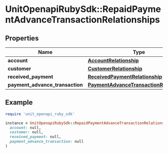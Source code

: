 # UnitOpenapiRubySdk::RepaidPaymentAdvanceTransactionRelationships

## Properties

| Name | Type | Description | Notes |
| ---- | ---- | ----------- | ----- |
| **account** | [**AccountRelationship**](AccountRelationship.md) |  |  |
| **customer** | [**CustomerRelationship**](CustomerRelationship.md) |  | [optional] |
| **received_payment** | [**ReceivedPaymentRelationship**](ReceivedPaymentRelationship.md) |  |  |
| **payment_advance_transaction** | [**PaymentAdvanceTransactionRelationship**](PaymentAdvanceTransactionRelationship.md) |  |  |

## Example

```ruby
require 'unit_openapi_ruby_sdk'

instance = UnitOpenapiRubySdk::RepaidPaymentAdvanceTransactionRelationships.new(
  account: null,
  customer: null,
  received_payment: null,
  payment_advance_transaction: null
)
```

